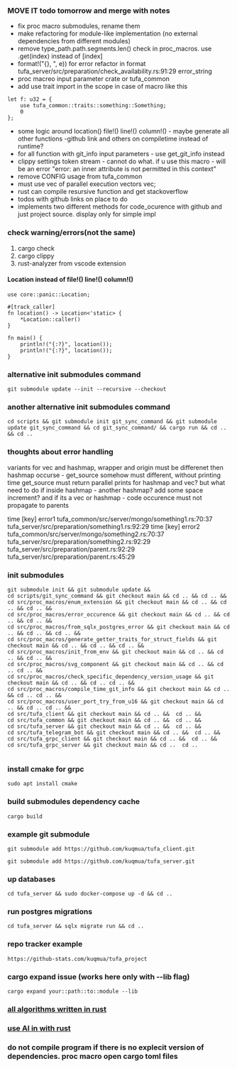### MOVE IT todo tomorrow and merge with notes
* fix proc macro submodules, rename them
* make refactoring for module-like implementation (no external dependencies from different modules)
* remove type_path.path.segments.len() check in proc_macros. use .get(index) instead of [index]
* format!("{}, ", e)) for error refactor in format tufa_server/src/preparation/check_availability.rs:91:29 error_string
* proc macreo input parameter crate or tufa_common
* add use trait import in the scope in case of macro like this 
```
let f: u32 = {
    use tufa_common::traits::something::Something;
    0
};
```
* some logic around location() file!() line!() column!() - maybe generate all other functions -github link and others on compiletime instead of runtime?
* for all function with git_info input parameters - use get_git_info instead 
* clippy settings token stream  - cannot do what. if u use this macro - will be an error "error: an inner attribute is not permitted in this context"
* remove CONFIG usage from tufa_common
* must use vec of parallel execution vectors vec;
* rust can compile resursive function and get stackoverflow
* todos with github links on place to do
* implements two different methods for code_ocurence with github and just project source. display only for simple impl

### check warning/errors(not the same)
1. cargo check
2. cargo clippy
3. rust-analyzer from vscode extension

#### Location instead of file!() line!() column!()
```
use core::panic::Location;

#[track_caller]
fn location() -> Location<'static> {
    *Location::caller()
}

fn main() {
    println!("{:?}", location());
    println!("{:?}", location());
}
```

### alternative init submodules command
```
git submodule update --init --recursive --checkout
```

### another alternative init submodules command
```
cd scripts && git submodule init git_sync_command && git submodule update git_sync_command && cd git_sync_command/ && cargo run && cd .. && cd ..
```
### thoughts about error handling
variants for vec and hashmap, wrapper and origin must be differenet
then hashmap occurse - get_source somehow must different, without printing time
get_source must return parallel prints for hashmap and vec?
but what need to do if inside hashmap - another hashmap? add some space increment?
and if its a vec or hashmap -  code occurence must not propagate to parents

time [key] error1
 tufa_common/src/server/mongo/something1.rs:70:37 
 tufa_server/src/preparation/something1.rs:92:29
time [key] error2
 tufa_common/src/server/mongo/something2.rs:70:37 
 tufa_server/src/preparation/something2.rs:92:29
tufa_server/src/preparation/parent.rs:92:29
tufa_server/src/preparation/parent.rs:45:29

### init submodules 
```
git submodule init && git submodule update && 
cd scripts/git_sync_command && git checkout main && cd .. && cd .. &&
cd src/proc_macros/enum_extension && git checkout main && cd .. && cd .. && cd .. &&
cd src/proc_macros/error_occurence && git checkout main && cd .. && cd .. && cd .. &&
cd src/proc_macros/from_sqlx_postgres_error && git checkout main && cd .. && cd .. && cd .. &&
cd src/proc_macros/generate_getter_traits_for_struct_fields && git checkout main && cd .. && cd .. && cd .. &&
cd src/proc_macros/init_from_env && git checkout main && cd .. && cd .. && cd .. &&
cd src/proc_macros/svg_component && git checkout main && cd .. && cd .. cd .. &&
cd src/proc_macros/check_specific_dependency_version_usage && git checkout main && cd .. && cd .. cd .. &&
cd src/proc_macros/compile_time_git_info && git checkout main && cd .. && cd .. cd .. &&
cd src/proc_macros/user_port_try_from_u16 && git checkout main && cd .. && cd .. cd .. &&
cd src/tufa_client && git checkout main && cd .. &&  cd .. &&
cd src/tufa_common && git checkout main && cd .. &&  cd .. &&
cd src/tufa_server && git checkout main && cd .. &&  cd .. &&
cd src/tufa_telegram_bot && git checkout main && cd .. &&  cd .. &&
cd src/tufa_grpc_client && git checkout main && cd .. &&  cd .. &&
cd src/tufa_grpc_server && git checkout main && cd ..  cd ..


```
### install cmake for grpc
```
sudo apt install cmake
```
### build submodules dependency cache
```
cargo build
```
### example git submodule
```
git submodule add https://github.com/kuqmua/tufa_client.git
```
```
git submodule add https://github.com/kuqmua/tufa_server.git
```
### up databases
```
cd tufa_server && sudo docker-compose up -d && cd ..
```
### run postgres migrations
```  
cd tufa_server && sqlx migrate run && cd ..
```
### repo tracker example
```
https://github-stats.com/kuqmua/tufa_project
```
### cargo expand issue (works here only with --lib flag)
```
cargo expand your::path::to::module --lib
```
### [all algorithms written in rust](https://github.com/TheAlgorithms/Rust)

### [use AI in with rust](https://youtu.be/StMP7g-0wK4)

### do not compile program if there is no explecit version of dependencies. proc macro open cargo toml files
